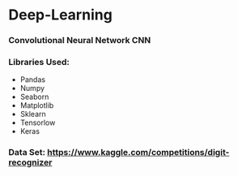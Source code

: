 # Deep-Learning

### Convolutional Neural Network CNN

### Libraries Used:

* Pandas
* Numpy
* Seaborn
* Matplotlib
* Sklearn
* Tensorlow
* Keras

### Data Set: https://www.kaggle.com/competitions/digit-recognizer
